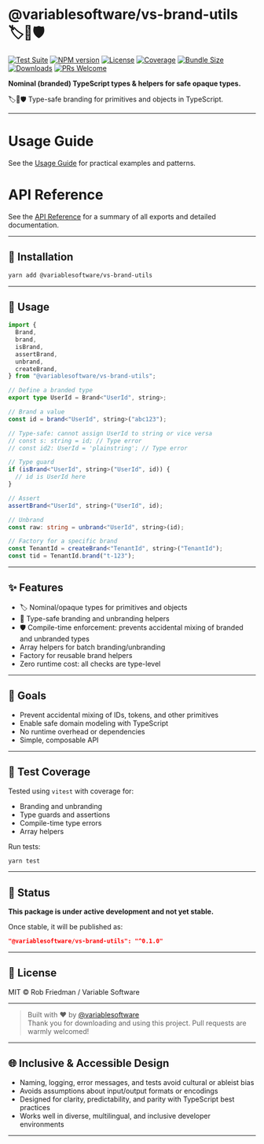 # @variablesoftware/vs-brand-utils 🏷️🧩🛡️

[![Test Suite](https://img.shields.io/badge/tests-passing-brightgreen)](https://github.com/variablesoftware/vs-brand-utils/actions)
[![NPM version](https://img.shields.io/npm/v/@variablesoftware/vs-brand-utils?style=flat-square)](https://www.npmjs.com/package/@variablesoftware/vs-brand-utils)
[![License](https://img.shields.io/github/license/variablesoftware/vs-brand-utils?style=flat-square)](https://github.com/variablesoftware/vs-brand-utils/blob/main/LICENSE.txt)
[![Coverage](https://img.shields.io/coveralls/github/variablesoftware/vs-brand-utils/main)](https://coveralls.io/github/variablesoftware/vs-brand-utils)
[![Bundle Size](https://img.shields.io/bundlephobia/minzip/@variablesoftware/vs-brand-utils)](https://bundlephobia.com/package/@variablesoftware/vs-brand-utils)
[![Downloads](https://img.shields.io/npm/dm/@variablesoftware/vs-brand-utils)](https://www.npmjs.com/package/@variablesoftware/vs-brand-utils)
[![PRs Welcome](https://img.shields.io/badge/PRs-welcome-brightgreen.svg)](https://github.com/variablesoftware/vs-brand-utils/pulls)

**Nominal (branded) TypeScript types & helpers for safe opaque types.**

🏷️🧩🛡️ Type-safe branding for primitives and objects in TypeScript.

---

# Usage Guide

See the [Usage Guide](./docs/usage.md) for practical examples and patterns.

# API Reference

See the [API Reference](./docs/api.md) for a summary of all exports and detailed documentation.

---

## 🔧 Installation

```bash
yarn add @variablesoftware/vs-brand-utils
```

---

## 🚀 Usage

```ts
import {
  Brand,
  brand,
  isBrand,
  assertBrand,
  unbrand,
  createBrand,
} from "@variablesoftware/vs-brand-utils";

// Define a branded type
export type UserId = Brand<"UserId", string>;

// Brand a value
const id = brand<"UserId", string>("abc123");

// Type-safe: cannot assign UserId to string or vice versa
// const s: string = id; // Type error
// const id2: UserId = 'plainstring'; // Type error

// Type guard
if (isBrand<"UserId", string>("UserId", id)) {
  // id is UserId here
}

// Assert
assertBrand<"UserId", string>("UserId", id);

// Unbrand
const raw: string = unbrand<"UserId", string>(id);

// Factory for a specific brand
const TenantId = createBrand<"TenantId", string>("TenantId");
const tid = TenantId.brand("t-123");
```

---

## ✨ Features

- 🏷️ Nominal/opaque types for primitives and objects
- 🧩 Type-safe branding and unbranding helpers
- 🛡️ Compile-time enforcement: prevents accidental mixing of branded and unbranded types
- Array helpers for batch branding/unbranding
- Factory for reusable brand helpers
- Zero runtime cost: all checks are type-level

---

## 🎯 Goals

- Prevent accidental mixing of IDs, tokens, and other primitives
- Enable safe domain modeling with TypeScript
- No runtime overhead or dependencies
- Simple, composable API

---

## 🧪 Test Coverage

Tested using `vitest` with coverage for:

- Branding and unbranding
- Type guards and assertions
- Compile-time type errors
- Array helpers

Run tests:

```bash
yarn test
```

---

## 🚧 Status

**This package is under active development and not yet stable.**

Once stable, it will be published as:

```json
"@variablesoftware/vs-brand-utils": "^0.1.0"
```

---

## 📄 License

MIT © Rob Friedman / Variable Software

---

> Built with ❤️ by [@variablesoftware](https://github.com/variablesoftware)  
> Thank you for downloading and using this project. Pull requests are warmly welcomed!

---

## 🌐 Inclusive & Accessible Design

- Naming, logging, error messages, and tests avoid cultural or ableist bias
- Avoids assumptions about input/output formats or encodings
- Designed for clarity, predictability, and parity with TypeScript best practices
- Works well in diverse, multilingual, and inclusive developer environments

---
